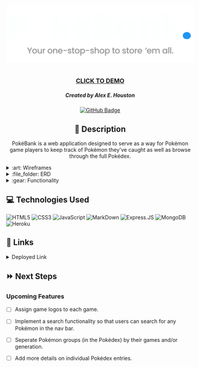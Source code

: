 <div id="header" align="center">
    <img src="public/images/logo.png" width="800">
</div>

<div id="description" align="center">

#

### [CLICK TO DEMO](https://poke-bank.herokuapp.com/)

##### Created by Alex E. Houston

[![GitHub Badge](https://img.shields.io/github/followers/alexehouston?label=Follow&style=social)](https://www.github.com/alexehouston/)

## :pencil: Description

PokéBank is a web application designed to serve as a way for Pokémon game players to keep track of Pokémon they've caught as well as browse through the full Pokédex.

</div>

<details>
    <summary>:art: Wireframes</summary>
        <img src="public/images/home.png" width="700">
        <img src="public/images/home2.png" width="700">
        <img src="public/images/home3.png" width="700">
        <img src="public/images/pokedex.png" width="700">
        <img src="public/images/details.png" width="700">
        <img src="public/images/error.png" width="700">

</details>

<details>
    <summary>:file_folder: ERD</summary>
        <img src="public/images/erd.png" width="700">
</details>

<details>
    <summary>:gear: Functionality</summary>
        <h3 align="center">Login Page</h3>
        <p align="center"><img src="public/images/screenshots/login.png" width="800"></p>
        <h3 align="center">Home Page</h3>
        <p align="center"><img src="public/images/screenshots/home.png" width="800"></p>
        <h3 align="center">Pokédex</h3>
        <p align="center"><img src="public/images/screenshots/pokedex.png"width="800"></p>
        <h3 align="center">Pokémon Details</h3>
        <p align="center"><img src="public/images/screenshots/"width="800"></p>
        <h3 align="center">Games Page</h3>
        <p align="center"><img src="public/images/screenshots/"width="800"></p>
</details>

## :computer: Technologies Used

![HTML5](https://img.shields.io/badge/HTML5-E34F26?style=for-the-badge&logo=html5&logoColor=white)
![CSS3](https://img.shields.io/badge/CSS3-1572B6?style=for-the-badge&logo=css3&logoColor=white)
![JavaScript](https://img.shields.io/badge/JavaScript-F7DF1E?style=for-the-badge&logo=javascript&logoColor=black)
![MarkDown](https://img.shields.io/badge/Markdown-000000?style=for-the-badge&logo=markdown&logoColor=white)
![Express.JS](https://img.shields.io/badge/Express.js-404D59?style=for-the-badge)
![MongoDB](https://img.shields.io/badge/MongoDB-4EA94B?style=for-the-badge&logo=mongodb&logoColor=white)
![Heroku](https://img.shields.io/badge/Heroku-430098?style=for-the-badge&logo=heroku&logoColor=white)

## :link: Links

<details>
  <summary>Deployed Link</summary>
  PokéBank (<a href="https://poke-bank.herokuapp.com/">https://poke-bank.herokuapp.com</a>)
</details>

## :fast_forward: Next Steps

### Upcoming Features

- [ ] Assign game logos to each game.

- [ ] Implement a search functionality so that users can search for any Pokémon in the nav bar.

- [ ] Seperate Pokémon groups (in the Pokédex) by their games and/or generation.

- [ ] Add more details on individual Pokédex entries.